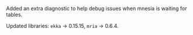 Added an extra diagnostic to help debug issues when mnesia is waiting for tables.

Updated libraries: `ekka` -> 0.15.15, `mria` -> 0.6.4.
